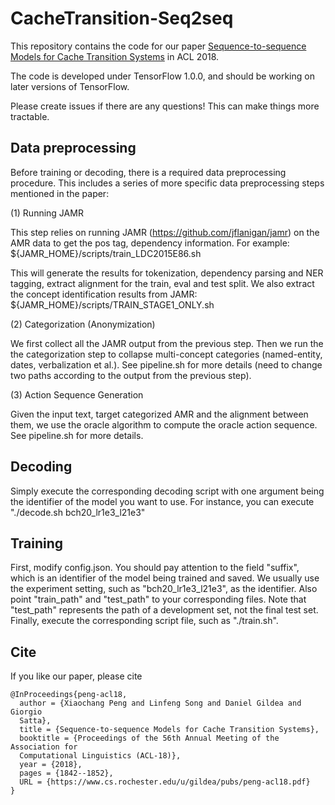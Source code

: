 # CacheTransition-Seq2seq

This repository contains the code for our paper [Sequence-to-sequence Models for Cache Transition Systems](http://aclweb.org/anthology/P18-1171) in ACL 2018.

The code is developed under TensorFlow 1.0.0, and should be working on later versions of TensorFlow.

Please create issues if there are any questions! This can make things more tractable.

## Data preprocessing

Before training or decoding, there is a required data preprocessing procedure. This includes a series of more specific data preprocessing steps mentioned in the paper:

(1) Running JAMR

This step relies on running JAMR (https://github.com/jflanigan/jamr) on the AMR data to get the pos tag, dependency information. For example: 
${JAMR_HOME}/scripts/train_LDC2015E86.sh

This will generate the results for tokenization, dependency parsing and NER tagging, extract alignment for the train, eval and test split. We also extract the concept identification results from JAMR:
${JAMR_HOME}/scripts/TRAIN_STAGE1_ONLY.sh

(2) Categorization (Anonymization)

We first collect all the JAMR output from the previous step. Then we run the the categorization step to collapse multi-concept categories (named-entity, dates, verbalization et al.). See pipeline.sh for more details (need to change two paths according to the output from the previous step).

(3) Action Sequence Generation

Given the input text, target categorized AMR and the alignment between them, we use the oracle algorithm to compute the oracle action sequence. See pipeline.sh for more details.

## Decoding

Simply execute the corresponding decoding script with one argument being the identifier of the model you want to use. For instance, you can execute "./decode.sh bch20_lr1e3_l21e3"

## Training

First, modify config.json. You should pay attention to the field "suffix", which is an identifier of the model being trained and saved. We usually use the experiment setting, such as "bch20_lr1e3_l21e3", as the identifier. Also point "train_path" and "test_path" to your corresponding files. Note that "test_path" represents the path of a development set, not the final test set.
Finally, execute the corresponding script file, such as "./train.sh".

## Cite

If you like our paper, please cite
```
@InProceedings{peng-acl18,
  author = {Xiaochang Peng and Linfeng Song and Daniel Gildea and Giorgio
  Satta},
  title = {Sequence-to-sequence Models for Cache Transition Systems},
  booktitle = {Proceedings of the 56th Annual Meeting of the Association for
  Computational Linguistics (ACL-18)},
  year = {2018},
  pages = {1842--1852},
  URL = {https://www.cs.rochester.edu/u/gildea/pubs/peng-acl18.pdf}
}
```
